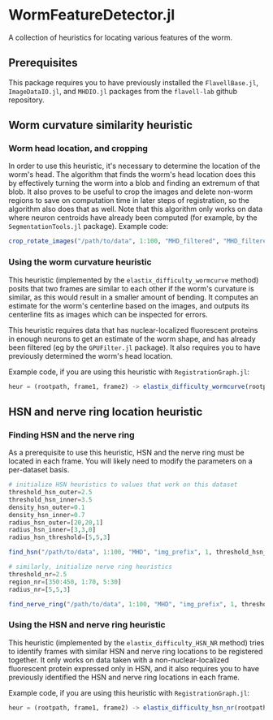 # WormFeatureDetector.jl

A collection of heuristics for locating various features of the worm.

## Prerequisites

This package requires you to have previously installed the `FlavellBase.jl`, `ImageDataIO.jl`, and `MHDIO.jl` packages from the `flavell-lab` github repository.

## Worm curvature similarity heuristic

### Worm head location, and cropping

In order to use this heuristic, it's necessary to determine the location of the worm's head.
The algorithm that finds the worm's head location does this by effectively turning the worm into a blob and finding an extremum of that blob. It also proves to be useful to crop the images and delete non-worm regions to save on computation time in later steps of registration, so the algorithm also does that as well. Note that this algorithm only works on data where neuron centroids have already been computed (for example, by the `SegmentationTools.jl` package).
Example code:

```julia
crop_rotate_images("/path/to/data", 1:100, "MHD_filtered", "MHD_filtered_cropped", "img_prefix", 2, "centroids", "centroids_cropped", "head_pos.txt")
```

### Using the worm curvature heuristic

This heuristic (implemented by the `elastix_difficulty_wormcurve` method) posits that two frames are similar to each other if the worm's curvature is similar, as this would result in a smaller amount of bending. It computes an estimate for the worm's centerline based on the images, and outputs its centerline fits as images which can be inspected for errors.

This heuristic requires data that has nuclear-localized fluorescent proteins in enough neurons to get an estimate of the worm shape, and has already been filtered (eg by the `GPUFilter.jl` package). It also requires you to have previously determined the worm's head location.

Example code, if you are using this heuristic with `RegistrationGraph.jl`:

```julia
heur = (rootpath, frame1, frame2) -> elastix_difficulty_wormcurve(rootpath, frame1, frame2, "MHD_filtered_cropped", "head_pos.txt", "img_prefix", 2; figure_save_path="worm_curves")
```

## HSN and nerve ring location heuristic

### Finding HSN and the nerve ring

As a prerequisite to use this heuristic, HSN and the nerve ring must be located in each frame. You will likely need to modify the parameters on a per-dataset basis.

```julia
# initialize HSN heuristics to values that work on this dataset
threshold_hsn_outer=2.5
threshold_hsn_inner=3.5
density_hsn_outer=0.1
density_hsn_inner=0.7
radius_hsn_outer=[20,20,1]
radius_hsn_inner=[3,3,0]
radius_hsn_threshold=[5,5,3]

find_hsn("/path/to/data", 1:100, "MHD", "img_prefix", 1, threshold_hsn_outer, threshold_hsn_inner, density_hsn_outer, density_hsn_inner, radius_hsn_outer, radius_hsn_inner, radius_hsn_threshold; outfile="hsn_locs.txt")

# similarly, initialize nerve ring heuristics
threshold_nr=2.5
region_nr=[350:450, 1:70, 5:30]
radius_nr=[5,5,3]

find_nerve_ring("/path/to/data", 1:100, "MHD", "img_prefix", 1, threshold_nr, region_nr, radius_nr; outfile="nr_locs.txt")
```

### Using the HSN and nerve ring heuristic

This heuristic (implemented by the `elastix_difficulty_HSN_NR` method) tries to identify frames with similar HSN and nerve ring locations to be registered together. It only works on data taken with a non-nuclear-localized fluorescent protein expressed only in HSN, and it also requires you to have previously identified the HSN and nerve ring locations in each frame.

Example code, if you are using this heuristic with `RegistrationGraph.jl`:

```julia
heur = (rootpath, frame1, frame2) -> elastix_difficulty_hsn_nr(rootpath, frame1, frame2, "hsn_locs.txt", "nr_locs.txt", 1:100)
```
